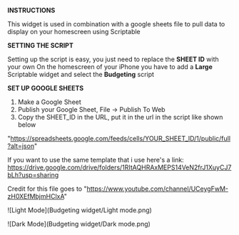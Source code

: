 **INSTRUCTIONS**

This widget is used in combination with a google sheets file to pull data to display on your homescreen using Scriptable

**SETTING THE SCRIPT**

Setting up the script is easy, you just need to replace the **SHEET ID** with your own
On the homescreen of your iPhone you have to add a **Large** Scriptable widget and select the **Budgeting** script
 
**SET UP GOOGLE SHEETS**
1) Make a Google Sheet
2) Publish your Google Sheet, File -> Publish To Web
3) Copy the SHEET_ID in the URL, put it in the url in the script like shown below

"https://spreadsheets.google.com/feeds/cells/YOUR_SHEET_ID/1/public/full?alt=json"


If you want to use the same template that i use here's a link: https://drive.google.com/drive/folders/1RItAQHRAxMEPS14VeN2frJ1XuyCJ7bLh?usp=sharing

Credit for this file goes to "https://www.youtube.com/channel/UCeygFwM-zH0XEfMbjmHClxA"



![Light Mode](Budgeting widget/Light mode.png)



![Dark Mode](Budgeting widget/Dark mode.png)
